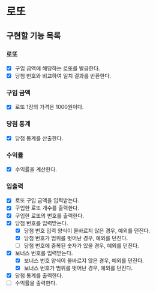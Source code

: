 # 로또

## 구현할 기능 목록

### 로또

- [x] 구입 금액에 해당하는 로또를 발급한다.
- [x] 당첨 번호와 비교하여 일치 결과를 반환한다.

### 구입 금액

- [x] 로또 1장의 가격은 1000원이다.

### 당첨 통계

- [x] 당첨 통계를 산출한다.

### 수익률

- [x] 수익률을 계산한다.

### 입출력

- [x] 로또 구입 금액을 입력받는다.
- [x] 구입한 로또 개수를 출력한다.
- [x] 구입한 로또의 번호를 출력한다.
- [x] 당첨 번호를 입력받는다.
    - [x] 당첨 번호 입력 양식이 올바르지 않은 경우, 예외를 던진다.
    - [x] 당첨 번호가 범위를 벗어난 경우, 예외를 던진다.
    - [ ] 당첨 번호에 중복된 숫자가 있을 경우, 예외를 던진다.
- [x] 보너스 번호를 입력받는다.
    - [x] 보너스 번호 양식이 올바르지 않은 경우, 예외를 던진다.
    - [x] 보너스 번호가 범위를 벗어난 경우, 예외를 던진다.
- [x] 당첨 통계를 출력한다.
- [ ] 수익률을 출력한다. 
